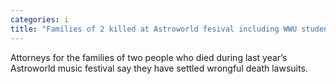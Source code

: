 ```yaml
---
categories: i
title: "Families of 2 killed at Astroworld fesival including WWU student settle lawsuits"
---
```

Attorneys for the families of two people who died during last year’s Astroworld music festival say they have settled wrongful death lawsuits.